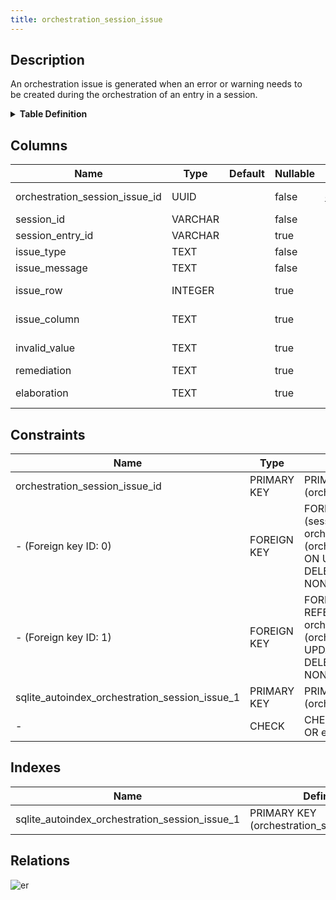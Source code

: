```yaml
---
title: orchestration_session_issue
---
```


## Description

An orchestration issue is generated when an error or warning needs to\
be created during the orchestration of an entry in a session.

<details>
<summary><strong>Table Definition</strong></summary>

```sql
CREATE TABLE "orchestration_session_issue" (
    "orchestration_session_issue_id" UUID PRIMARY KEY NOT NULL,
    "session_id" VARCHAR NOT NULL,
    "session_entry_id" VARCHAR,
    "issue_type" TEXT NOT NULL,
    "issue_message" TEXT NOT NULL,
    "issue_row" INTEGER,
    "issue_column" TEXT,
    "invalid_value" TEXT,
    "remediation" TEXT,
    "elaboration" TEXT CHECK(json_valid(elaboration) OR elaboration IS NULL),
    FOREIGN KEY("session_id") REFERENCES "orchestration_session"("orchestration_session_id"),
    FOREIGN KEY("session_entry_id") REFERENCES "orchestration_session_entry"("orchestration_session_entry_id")
)
```

</details>

## Columns

| Name                           | Type    | Default | Nullable | Children                                                                                                                  | Parents                                                                                                 | Comment                                                                            |
| ------------------------------ | ------- | ------- | -------- | ------------------------------------------------------------------------------------------------------------------------- | ------------------------------------------------------------------------------------------------------- | ---------------------------------------------------------------------------------- |
| orchestration_session_issue_id | UUID    |         | false    | [orchestration_session_issue_relation](/docs/standard-library/rssd-schema/orchestration_session_issue_relation) |                                                                                                         | orchestration_session_issue primary key and internal label (UUID)                  |
| session_id                     | VARCHAR |         | false    |                                                                                                                           | [orchestration_session](/docs/standard-library/rssd-schema/orchestration_session)             | {"isSqlDomainZodDescrMeta":true,"isVarChar":true}                                  |
| session_entry_id               | VARCHAR |         | true     |                                                                                                                           | [orchestration_session_entry](/docs/standard-library/rssd-schema/orchestration_session_entry) | {"isSqlDomainZodDescrMeta":true,"isVarChar":true}                                  |
| issue_type                     | TEXT    |         | false    |                                                                                                                           |                                                                                                         | The category of an issue                                                           |
| issue_message                  | TEXT    |         | false    |                                                                                                                           |                                                                                                         | The human-friendly message for an issue                                            |
| issue_row                      | INTEGER |         | true     |                                                                                                                           |                                                                                                         | The row number in which the issue occurred (may be NULL if not applicable)         |
| issue_column                   | TEXT    |         | true     |                                                                                                                           |                                                                                                         | The name of the column in which the issue occurred (may be NULL if not applicable) |
| invalid_value                  | TEXT    |         | true     |                                                                                                                           |                                                                                                         | The invalid value which caused the issue (may be NULL if not applicable)           |
| remediation                    | TEXT    |         | true     |                                                                                                                           |                                                                                                         | If the issue is correctable, explain how to correct it.                            |
| elaboration                    | TEXT    |         | true     |                                                                                                                           |                                                                                                         | isse-specific attributes/properties in JSON ("custom data")                        |

## Constraints

| Name                                           | Type        | Definition                                                                                                                                                |
| ---------------------------------------------- | ----------- | --------------------------------------------------------------------------------------------------------------------------------------------------------- |
| orchestration_session_issue_id                 | PRIMARY KEY | PRIMARY KEY (orchestration_session_issue_id)                                                                                                              |
| - (Foreign key ID: 0)                          | FOREIGN KEY | FOREIGN KEY (session_entry_id) REFERENCES orchestration_session_entry (orchestration_session_entry_id) ON UPDATE NO ACTION ON DELETE NO ACTION MATCH NONE |
| - (Foreign key ID: 1)                          | FOREIGN KEY | FOREIGN KEY (session_id) REFERENCES orchestration_session (orchestration_session_id) ON UPDATE NO ACTION ON DELETE NO ACTION MATCH NONE                   |
| sqlite_autoindex_orchestration_session_issue_1 | PRIMARY KEY | PRIMARY KEY (orchestration_session_issue_id)                                                                                                              |
| -                                              | CHECK       | CHECK(json_valid(elaboration) OR elaboration IS NULL)                                                                                                     |

## Indexes

| Name                                           | Definition                                   |
| ---------------------------------------------- | -------------------------------------------- |
| sqlite_autoindex_orchestration_session_issue_1 | PRIMARY KEY (orchestration_session_issue_id) |

## Relations

![er](../../../../../assets/orchestration_session_issue.svg)
